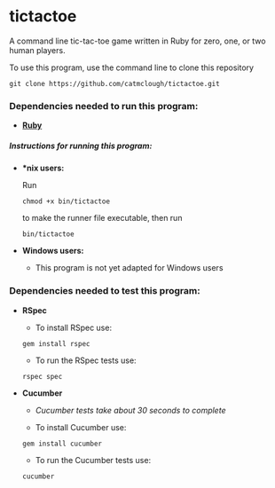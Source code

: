 # tictactoe
A command line tic-tac-toe game written in Ruby for zero, one, or two human players.

To use this program, use the command line to clone this repository

  ```shell
  git clone https://github.com/catmclough/tictactoe.git
  ```

### Dependencies needed to run this program:
  * [**Ruby**](https://www.ruby-lang.org/en/documentation/installation/ "Ruby Installation Page")

##### Instructions for running this program:

  * __*nix users:__
  
    Run

    ```shell
    chmod +x bin/tictactoe
    ```

    to make the runner file executable, then run

    ```shell
    bin/tictactoe
    ```
  * __Windows users:__
    * This program is not yet adapted for Windows users

### Dependencies needed to test this program:
  * __RSpec__

    * To install RSpec use:

    ```shell
    gem install rspec
    ```

    * To run the RSpec tests use:

    ```shell
    rspec spec
    ```

  * __Cucumber__

    * _Cucumber tests take about 30 seconds to complete_

    * To install Cucumber use:

    ```shell
    gem install cucumber
    ```

    * To run the Cucumber tests use:

    ```shell
    cucumber
    ```
